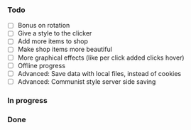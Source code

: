  ### Todo
 - [ ] Bonus on rotation
 - [ ] Give a style to the clicker
 - [ ] Add more items to shop
 - [ ] Make shop items more beautiful
 - [ ] More graphical effects (like per click added clicks hover)
 - [ ] Offline progress
 - [ ] Advanced: Save data with local files, instead of cookies
 - [ ] Advanced: Communist style server side saving

 ### In progress

 ### Done
